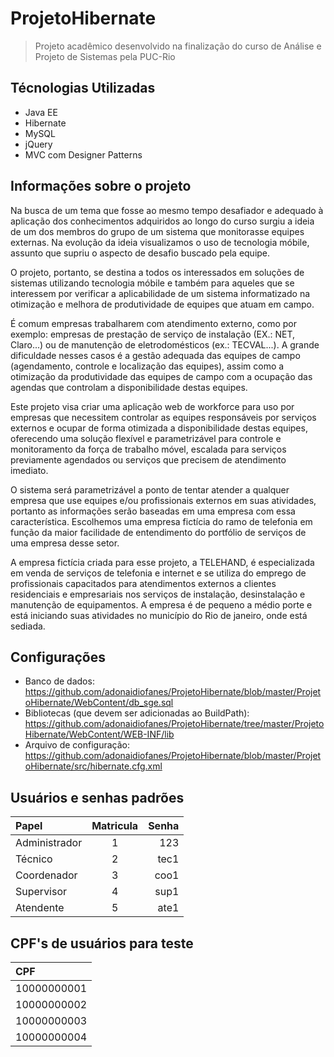 ProjetoHibernate
================

> Projeto acadêmico desenvolvido na finalização do curso de Análise e Projeto de Sistemas pela PUC-Rio

Técnologias Utilizadas
----------------------
* Java EE
* Hibernate
* MySQL
* jQuery
* MVC com Designer Patterns

Informações sobre o projeto
---------------------------
Na busca de um tema que fosse ao mesmo tempo desafiador e adequado à aplicação dos conhecimentos adquiridos ao longo do curso surgiu a ideia de um dos membros do grupo de um sistema que monitorasse equipes externas. Na evolução da ideia visualizamos o uso de tecnologia móbile, assunto que supriu o aspecto de desafio buscado pela equipe.

O projeto, portanto, se destina a todos os interessados em soluções de sistemas utilizando tecnologia móbile e também para aqueles que se interessem por verificar a aplicabilidade de um sistema informatizado na otimização e melhora de produtividade de equipes que atuam em campo.

É comum empresas trabalharem com atendimento externo, como por exemplo: empresas de prestação de serviço de instalação (EX.: NET, Claro...) ou de manutenção de eletrodomésticos (ex.: TECVAL...). A grande dificuldade nesses casos é a gestão adequada das equipes de campo (agendamento, controle e localização das equipes), assim como a otimização da produtividade das equipes de campo com a ocupação das agendas que controlam a disponibilidade destas equipes.

Este projeto visa criar uma aplicação web de workforce para uso por empresas que necessitem controlar as equipes responsáveis por serviços externos e ocupar de forma otimizada a disponibilidade destas equipes, oferecendo uma solução flexível e parametrizável para controle e monitoramento da força de trabalho móvel, escalada para serviços previamente agendados ou serviços que precisem de atendimento imediato.

O sistema será parametrizável a ponto de tentar atender a qualquer empresa que use equipes e/ou profissionais externos em suas atividades, portanto as informações serão baseadas em uma empresa com essa característica. Escolhemos uma empresa fictícia do ramo de telefonia em função da maior facilidade de entendimento do portfólio de serviços de uma empresa desse setor.

A empresa fictícia criada para esse projeto, a TELEHAND, é especializada em venda de serviços de telefonia e internet e se utiliza do emprego de profissionais capacitados para atendimentos externos a clientes residenciais e empresariais nos serviços de instalação, desinstalação e manutenção de equipamentos. A empresa é de pequeno a médio porte e está iniciando suas atividades no município do Rio de janeiro, onde está sediada.

Configurações
-------------

* Banco de dados: https://github.com/adonaidiofanes/ProjetoHibernate/blob/master/ProjetoHibernate/WebContent/db_sge.sql
* Bibliotecas (que devem ser adicionadas ao BuildPath): https://github.com/adonaidiofanes/ProjetoHibernate/tree/master/ProjetoHibernate/WebContent/WEB-INF/lib
* Arquivo de configuração: https://github.com/adonaidiofanes/ProjetoHibernate/blob/master/ProjetoHibernate/src/hibernate.cfg.xml

Usuários e senhas padrões
-------------------------

| Papel  | Matricula  | Senha |
| :------------ |:---------------:| -----:|
| Administrador      | 1 | 123 |
| Técnico     | 2        |   tec1 |
| Coordenador | 3        |    coo1 |
| Supervisor | 4        |    sup1 |
| Atendente | 5        |    ate1 |

CPF's de usuários para teste
----------------------------
| CPF |
| :-- |
| 10000000001 |
| 10000000002 | 
| 10000000003 |
| 10000000004 |
